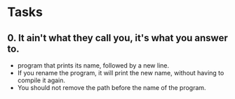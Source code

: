 # Tasks
## 0. It ain't what they call you, it's what you answer to.
*  program that prints its name, followed by a new line.
* If you rename the program, it will print the new name, without
having to compile it again.
* You should not remove the path before the name of the program.